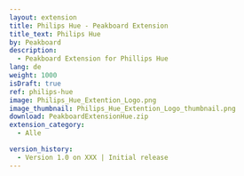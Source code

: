 ```yaml
---
layout: extension
title: Philips Hue - Peakboard Extension
title_text: Philips Hue
by: Peakboard
description: 
  - Peakboard Extension for Phillips Hue
lang: de
weight: 1000
isDraft: true
ref: philips-hue
image: Philips_Hue_Extention_Logo.png
image_thumbnail: Philips_Hue_Extention_Logo_thumbnail.png
download: PeakboardExtensionHue.zip
extension_category:
  - Alle

version_history:
  - Version 1.0 on XXX | Initial release
---
```

